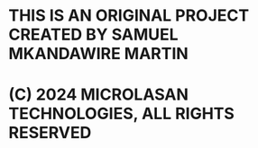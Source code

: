 # THIS IS AN ORIGINAL PROJECT CREATED BY SAMUEL MKANDAWIRE MARTIN
# (C) 2024 MICROLASAN TECHNOLOGIES, ALL RIGHTS RESERVED